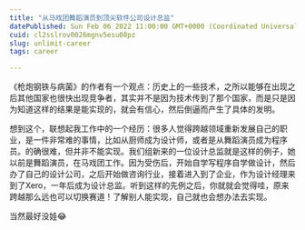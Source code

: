 ```yaml
---
title: "从马戏团舞蹈演员到顶尖软件公司设计总监"
datePublished: Sun Feb 06 2022 11:00:00 GMT+0000 (Coordinated Universal Time)
cuid: cl2sslrov0026mgnv5esu08pz
slug: unlimit-career
tags: career

---
```


《枪炮钢铁与病菌》的作者有一个观点：历史上的一些技术，之所以能够在出现之后其他国家也很快出现竞争者，其实并不是因为技术传到了那个国家，而是只是因为知道这样的结果是能实现的，就会有信心，然后倒逼而产生了具体的发明。

想到这个，联想起我工作中的一个经历：很多人觉得跨越领域重新发展自己的职业，是一件非常难的事情，比如从厨师成为设计师，或者是从舞蹈演员成为程序员。的确很难，但并非不能实现。我们组新来的一位设计总监就是这样的例子，她以前是舞蹈演员，在马戏团工作。因为受伤后，开始自学写程序自学做设计，然后办了自己的设计公司，之后开始做咨询行业，接着进入到了企业，作为设计经理来到了Xero，一年后成为设计总监。听到这样的先例之后，你就就会觉得哇，原来跨越那么远也可以切换赛道！了解别人能实现，自己就也会想办法去实现。

当然最好没娃😂